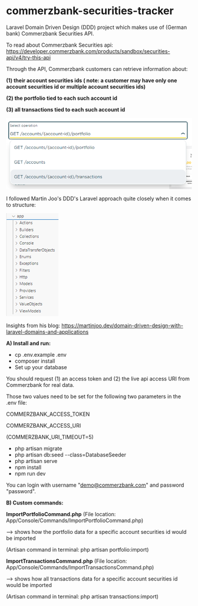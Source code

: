 # commerzbank-securities-tracker
Laravel Domain Driven Design (DDD) project which makes use of (German bank) Commerzbank 
Securities API.

To read about Commerzbank Securities api:  https://developer.commerzbank.com/products/sandbox/securities-api/v4/try-this-api

Through the API, Commerzbank customers can retrieve information about: 

<b>(1) their account securities ids ( note: a customer may have only one account securities id or multiple account securities ids)</b>

<b>(2) the portfolio tied to each such account id</b>

<b>(3) all transactions tied to each such account id</b>

![alt text](https://github.com/KB-WEB-DEVELOPMENT/commerzbank-securities-tracker/blob/main/public/images/commerzbank-securities-api-overview.PNG)

I followed Martin Joo's DDD's Laravel approach quite closely when it comes to structure:

![alt text](https://github.com/KB-WEB-DEVELOPMENT/commerzbank-securities-tracker/blob/main/public/images/commerzbank-securities-api-structure.PNG)

Insights from his blog: https://martinjoo.dev/domain-driven-design-with-laravel-domains-and-applications

<b>A) Install and run:</b>

- cp .env.example .env
- composer install
- Set up your database

<p>You should request (1) an access token and (2) the live api access URI from Commerzbank for real data.</p>
<p></p>Those two values need to be set for the following two parameters in the .env file:</p>

<p>COMMERZBANK_ACCESS_TOKEN</p>
<p>COMMERZBANK_ACCESS_URI</p>
<p>(COMMERZBANK_URI_TIMEOUT=5)</p>

- php artisan migrate
- php artisan db:seed --class=DatabaseSeeder
- php artisan serve
- npm install
- npm run dev

You can login with username "demo@commerzbank.com" and password "password".

<b>B) Custom commands:</b>

<b>ImportPortfolioCommand.php</b> (File location: App/Console/Commands/ImportPortfolioCommand.php)

--> shows how the portfolio data for a specific account securities id would be imported

(Artisan command in terminal: php artisan portfolio:import)

<b>ImportTransactionsCommand.php</b> (File location: App/Console/Commands/ImportTransactionsCommand.php)

--> shows how  all transactions data for a specific account securities id would be imported

(Artisan command in terminal: php artisan transactions:import)

